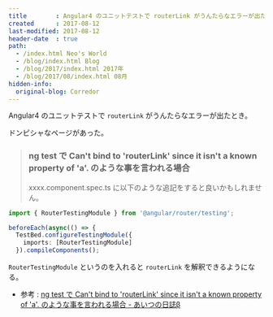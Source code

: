 ```yaml
---
title        : Angular4 のユニットテストで routerLink がうんたらなエラーが出たら
created      : 2017-08-12
last-modified: 2017-08-12
header-date  : true
path:
  - /index.html Neo's World
  - /blog/index.html Blog
  - /blog/2017/index.html 2017年
  - /blog/2017/08/index.html 08月
hidden-info:
  original-blog: Corredor
---
```


Angular4 のユニットテストで `routerLink` がうんたらなエラーが出たとき。

ドンピシャなページがあった。

> ### ng test で Can't bind to 'routerLink' since it isn't a known property of 'a'. のような事を言われる場合
> 
> xxxx.component.spec.ts に以下のような追記をすると良いかもしれません。

```typescript
import { RouterTestingModule } from '@angular/router/testing';

beforeEach(async(() => {
  TestBed.configureTestingModule({
    imports: [RouterTestingModule]
  }).compileComponents();
```

`RouterTestingModule` というのを入れると `routerLink` を解釈できるようになる。

- 参考 : [ng test で Can't bind to 'routerLink' since it isn't a known property of 'a'. のような事を言われる場合 - あいつの日誌β](http://okamuuu.hatenablog.com/entry/2017/06/08/174126)

